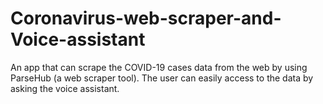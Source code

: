 # Coronavirus-web-scraper-and-Voice-assistant
An app that can scrape the COVID-19 cases data from the web by using ParseHub (a web scraper tool). The user can easily access to the data by asking the voice assistant.  
